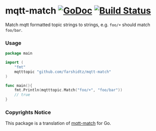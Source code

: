 # mqtt-match [![GoDoc](https://godoc.org/github.com/farshidtz/mqtt-match?status.svg)](https://godoc.org/github.com/farshidtz/mqtt-match) [![Build Status](https://travis-ci.org/farshidtz/mqtt-match.svg?branch=master)](https://travis-ci.org/farshidtz/mqtt-match)

Match mqtt formatted topic strings to strings, e.g. `foo/+` should match `foo/bar`.

### Usage

```go
package main

import (
    "fmt"
    mqtttopic "github.com/farshidtz/mqtt-match"
)

func main(){
    fmt.Println(mqtttopic.Match("foo/+", "foo/bar"))
    // true
}
```
### Copyrights Notice
This package is a translation of [mqtt-match](https://github.com/ralphtheninja/mqtt-match) for Go.
